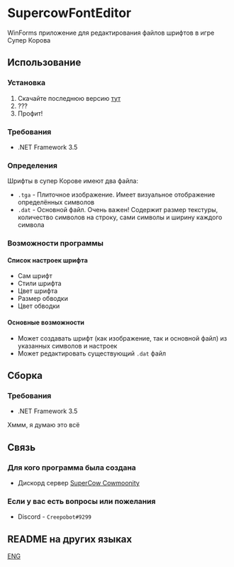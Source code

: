 # SupercowFontEditor
WinForms приложение для редактирования файлов шрифтов в игре Супер Корова

## Использование

### Установка

1. Скачайте последнюю версию [тут](https://github.com/Creepobot/supercow-font-editor/releases/latest)
2. ???
3. Профит!

### Требования

- .NET Framework 3.5

### Определения

Шрифты в супер Корове имеют два файла:

- `.tga` - Плиточное изображение. Имеет визуальное отображение определённых символов
- `.dat` - Основной файл. Очень важен! Содержит размер текстуры, количество символов на строку, сами символы и ширину каждого символа

### Возможности программы

#### Список настроек шрифта

- Сам шрифт
- Стили шрифта
- Цвет шрифта
- Размер обводки
- Цвет обводки

#### Основные возможности

- Может создавать шрифт (как изображение, так и основной файл) из указанных символов и настроек
- Может редактировать существующий `.dat` файл

## Сборка

### Требования

- .NET Framework 3.5

Хммм, я думаю это всё

## Связь

### Для кого программа была создана
- Дискорд сервер [SuperCow Cowmoonity](https://discord.com/invite/JzCvwh5)

### Если у вас есть вопросы или пожелания
- Discord - `Creepobot#9299`

## README на других языках
[ENG](https://github.com/Creepobot/supercow-font-editor/blob/main/README.md)
